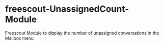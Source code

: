 # freescout-UnassignedCount-Module
 Freescout Module to display the number of unassigned conversations in the Mailbox menu.
